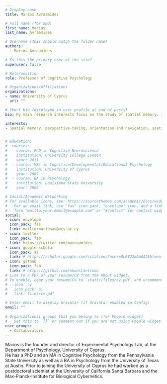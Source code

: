 ```yaml
---
# Display name
title: Marios Avraamides

# Full name (for SEO)
first_name: Marios
last_name: Avraamides

# Username (this should match the folder name)
authors:
  - Marios-Avraamides

# Is this the primary user of the site?
superuser: false

# Role/position
role: Professor of Cognitive Psychology

# Organizations/Affiliations
organizations:
- name: University of Cyprus
  url: ""

# Short bio (displayed in user profile at end of posts)
bio: My main research interests focus on the study of spatial memory. I am particularly interested in investigating how people encode and maintain in memory information about the locations of objects in their environment and how they use such information to carry out tasks such as maintaining orientation and navigating to previously seen locations etc.

interests:
- Spatial memory, perspective-taking, orientation and navigation, spatial learning from different modalities, virtual environments, spatial language.


# education:
#  courses:
#  - course: PhD in Cognitive Neuroscience
#    institution: University College London
#    year: 2011
#  - course: MSc in Cognitive/Developmental/Educational Psychology
#    institution: University of Cyprus
#    year: 2007
#  - course: BA in Psychology
#    institution: Louisiana State University
#    year: 2002

# Social/Academic Networking
# For available icons, see: https://sourcethemes.com/academic/docs/widgets/#icons
#   For an email link, use "fas" icon pack, "envelope" icon, and a link in the
#   form "mailto:your-email@example.com" or "#contact" for contact widget.
social:
- icon: envelope
  icon_pack: fas
  link: mailto:mariosav@ucy.ac.cy
- icon: twitter
  icon_pack: fab
  link: https://twitter.com/mavraamides
- icon: google-scholar
  icon_pack: ai
  link: # https://scholar.google.com/citations?user=0L0T21wAAAAJ&hl=en
- icon: github
  icon_pack: fab
  link: # https://github.com/nkonstantinou
# Link to a PDF of your resume/CV from the About widget.
# To enable, copy your resume/CV to `static/files/cv.pdf` and uncomment the lines below.  
# - icon: cv
#   icon_pack: ai
#   link: files/cv.pdf

# Enter email to display Gravatar (if Gravatar enabled in Config)
email: ""
  
# Organizational groups that you belong to (for People widget)
#   Set this to `[]` or comment out if you are not using People widget.  
user_groups:
  - Collaborators
---
```


Marios is the founder and director of Experimental Psychology Lab, at the Department of Psychology, University of Cyprus. \
He has a PhD and an MA in Cognitive Psychology from the Pennsylvania State University as well as a BA in Psychology from the University of Texas at Austin. Prior to joining the University of Cyprus he had worked as a postdoctoral scientist at the University of California Santa Barbara and the Max-Planck-Institute for Biological Cybernetics.